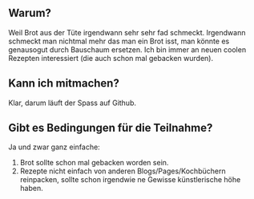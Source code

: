## Warum?

Weil Brot aus der Tüte irgendwann sehr sehr fad schmeckt.
Irgendwann schmeckt man nichtmal mehr das man ein Brot isst, man könnte es genausogut
durch Bauschaum ersetzen.
Ich bin immer an neuen coolen Rezepten interessiert (die auch schon mal gebacken wurden).

## Kann ich mitmachen?

Klar, darum läuft der Spass auf Github.

## Gibt es Bedingungen für die Teilnahme?

Ja und zwar ganz einfache:

1. Brot sollte schon mal gebacken worden sein.
1. Rezepte nicht einfach von anderen Blogs/Pages/Kochbüchern reinpacken, sollte schon irgendwie ne Gewisse künstlerische höhe haben.

